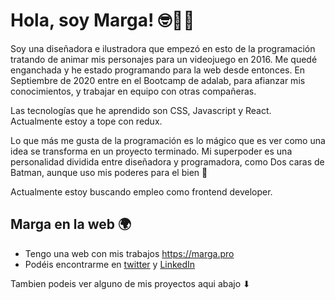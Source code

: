 # Hola, soy Marga! 🤓👋🏻

Soy una diseñadora e ilustradora que empezó en esto de la programación tratando de animar mis personajes para un videojuego en 2016. Me quedé enganchada y he estado programando para la web desde entonces. En Septiembre de 2020 entre en el Bootcamp de adalab, para afianzar mis conocimientos, y trabajar en equipo con otras compañeras.

Las tecnologías que he aprendido son CSS, Javascript y React. Actualmente estoy a tope con redux.

Lo que más me gusta de la programación es lo mágico que es ver como una idea se transforma en un proyecto terminado. Mi superpoder es una personalidad dividida entre diseñadora y programadora, como Dos caras de Batman, aunque uso mis poderes para el bien 🙂

Actualmente estoy buscando empleo como frontend developer.

## Marga en la web 🌍
- Tengo una web con mis trabajos https://marga.pro
- Podéis encontrarme en [twitter](https://twitter.com/margamrt) y [LinkedIn](https://www.linkedin.com/in/margamarben/)

Tambien podeis ver alguno de mis proyectos aqui abajo ⬇

<!--
**margamb/margamb** is a ✨ _special_ ✨ repository because its `README.md` (this file) appears on your GitHub profile.

Here are some ideas to get you started:

- 🔭 I’m currently working on ...
- 🌱 I’m currently learning ...
- 👯 I’m looking to collaborate on ...
- 🤔 I’m looking for help with ...
- 💬 Ask me about ...
- 📫 How to reach me: ...
- 😄 Pronouns: ...
- ⚡ Fun fact: ...
-->
